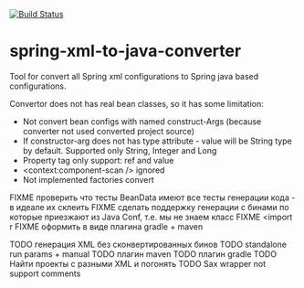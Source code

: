 [![Build Status](https://travis-ci.com/Akvel/spring-xml-to-java-converter.svg?branch=master)](https://travis-ci.com/Akvel/spring-xml-to-java-converter)

# spring-xml-to-java-converter
Tool for convert all Spring xml configurations to Spring java based configurations.


Convertor does not has real bean classes, so it has some limitation:
* Not convert bean configs with named construct-Args (because converter not used converted project source)
* If constructor-arg does not has type attribute - value will be String type by default. Supported only String, Integer and Long
* Property tag only support: ref and value 
* <context:component-scan /> ignored
* Not implemented factories convert 


FIXME проверить что тесты BeanData имеют все тесты генерации кода - в идеале их склеить
FIXME сделать поддержку генерации с бинами по которые приезжают из Java Conf, т.е. мы не знаем класс
FIXME <import r
FIXME оформить в виде плагина gradle + maven

TODO генерация XML без сконвертированных бинов
TODO standalone run params + manual
TODO плагин maven
TODO плагин gradle
TODO Найти проекты с разными XML и погонять
TODO Sax wrapper not support comments